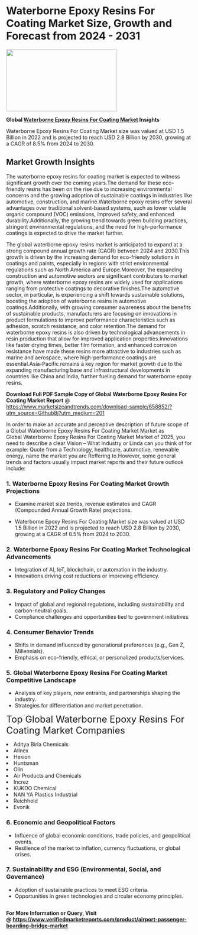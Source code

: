 <H1>Waterborne Epoxy Resins For Coating Market Size, Growth and Forecast from 2024 - 2031</H1><img class="aligncenter size-medium wp-image-584254" src="https://thirdeyenews.in/wp-content/uploads/2024/09/Global-Market-Research-300x168.jpeg" alt="" width="300" height="168" /><p><strong>Global&nbsp;<a href="https://www.marketsizeandtrends.com/download-sample/658852/?utm_source=Github8j?utm_medium=201">Waterborne Epoxy Resins For Coating Market</a> Insights</strong></p><p>Waterborne Epoxy Resins For Coating Market size was valued at USD 1.5 Billion in 2022 and is projected to reach USD 2.8 Billion by 2030, growing at a CAGR of 8.5% from 2024 to 2030.</p><p><h2>Market Growth Insights</h2> <p>The waterborne epoxy resins for coating market is expected to witness significant growth over the coming years.The demand for these eco-friendly resins has been on the rise due to increasing environmental concerns and the growing adoption of sustainable coatings in industries like automotive, construction, and marine.Waterborne epoxy resins offer several advantages over traditional solvent-based systems, such as lower volatile organic compound (VOC) emissions, improved safety, and enhanced durability.Additionally, the growing trend towards green building practices, stringent environmental regulations, and the need for high-performance coatings is expected to drive the market further.</p> <p>The global waterborne epoxy resins market is anticipated to expand at a strong compound annual growth rate (CAGR) between 2024 and 2030.This growth is driven by the increasing demand for eco-friendly solutions in coatings and paints, especially in regions with strict environmental regulations such as North America and Europe.Moreover, the expanding construction and automotive sectors are significant contributors to market growth, where waterborne epoxy resins are widely used for applications ranging from protective coatings to decorative finishes.The automotive sector, in particular, is experiencing a shift towards sustainable solutions, boosting the adoption of waterborne resins in automotive coatings.Additionally, with growing consumer awareness about the benefits of sustainable products, manufacturers are focusing on innovations in product formulations to improve performance characteristics such as adhesion, scratch resistance, and color retention.The demand for waterborne epoxy resins is also driven by technological advancements in resin production that allow for improved application properties.Innovations like faster drying times, better film formation, and enhanced corrosion resistance have made these resins more attractive to industries such as marine and aerospace, where high-performance coatings are essential.Asia-Pacific remains a key region for market growth due to the expanding manufacturing base and infrastructural developments in countries like China and India, further fueling demand for waterborne epoxy resins.<p><span class=""><strong>Download Full PDF Sample Copy of Global Waterborne Epoxy Resins For Coating Market Report</strong> @ <a href="https://www.marketsizeandtrends.com/download-sample/658852/?utm_source=Github8j?utm_medium=201" target="_blank">https://www.marketsizeandtrends.com/download-sample/658852/?utm_source=Github8j?utm_medium=201</a></span></p><p>In order to make an accurate and perceptive description of future scope of a Global&nbsp;Waterborne Epoxy Resins For Coating Market Market as Global&nbsp;Waterborne Epoxy Resins For Coating Market Market of 2025, you need to describe a clear Vision &ndash; What Industry or Linda can you think of for example: Quote from a Technology, healthcare, automotive, renewable energy, name the market you are Reffering to.However, some general trends and factors usually impact market reports and their future outlook include:</p><h3>1.&nbsp;<strong>Waterborne Epoxy Resins For Coating Market Growth Projections</strong></h3><ul><li>Examine market size trends, revenue estimates and CAGR (Compounded Annual Growth Rate) projections.</li><li><p>Waterborne Epoxy Resins For Coating Market size was valued at USD 1.5 Billion in 2022 and is projected to reach USD 2.8 Billion by 2030, growing at a CAGR of 8.5% from 2024 to 2030.</p></li></ul><h3>2.&nbsp;<strong>Waterborne Epoxy Resins For Coating Market Technological Advancements</strong></h3><ul><li>Integration of AI, IoT, blockchain, or automation in the industry.</li><li>Innovations driving cost reductions or improving efficiency.</li></ul><h3>3.&nbsp;<strong>Regulatory and Policy Changes</strong></h3><ul><li>Impact of global and regional regulations, including sustainability and carbon-neutral goals.</li><li>Compliance challenges and opportunities tied to government initiatives.</li></ul><h3>4.&nbsp;<strong>Consumer Behavior Trends</strong></h3><ul><li>Shifts in demand influenced by generational preferences (e.g., Gen Z, Millennials).</li><li>Emphasis on eco-friendly, ethical, or personalized products/services.</li></ul><h3>5.&nbsp;<strong>Global Waterborne Epoxy Resins For Coating Market Competitive Landscape</strong></h3><ul><li>Analysis of key players, new entrants, and partnerships shaping the industry.</li><li>Strategies for differentiation and market penetration.</li></ul><p data-pm-slice="1 1 []"><span style="color: inherit; font-family: inherit; font-size: 25px;">Top Global Waterborne Epoxy Resins For Coating Market Companies</span></p><div class="" data-test-id=""><p><li>Aditya Birla Chemicals</li><li> Allnex</li><li> Hexion</li><li> Huntsman</li><li> Olin</li><li> Air Products and Chemicals</li><li> Increz</li><li> KUKDO Chemical</li><li> NAN YA Plastics Industrial</li><li> Reichhold</li><li> Evonik</li></p></div><h3>6.&nbsp;<strong>Economic and Geopolitical Factors</strong></h3><ul><li>Influence of global economic conditions, trade policies, and geopolitical events.</li><li>Resilience of the market to inflation, currency fluctuations, or global crises.</li></ul><h3>7.&nbsp;<strong>Sustainability and ESG (Environmental, Social, and Governance)</strong></h3><ul><li>Adoption of sustainable practices to meet ESG criteria.</li><li>Opportunities in green technologies and circular economy principles.</li></ul><h2><strong style="font-size: 14px;">For More Information or Query, Visit @&nbsp;</strong><a style="background-color: #ffffff; font-size: 14px;" href="https://www.marketsizeandtrends.com/report/waterborne-epoxy-resins-for-coating-market/" target="_blank">https://www.verifiedmarketreports.com/product/airport-passenger-boarding-bridge-market</a></h2>